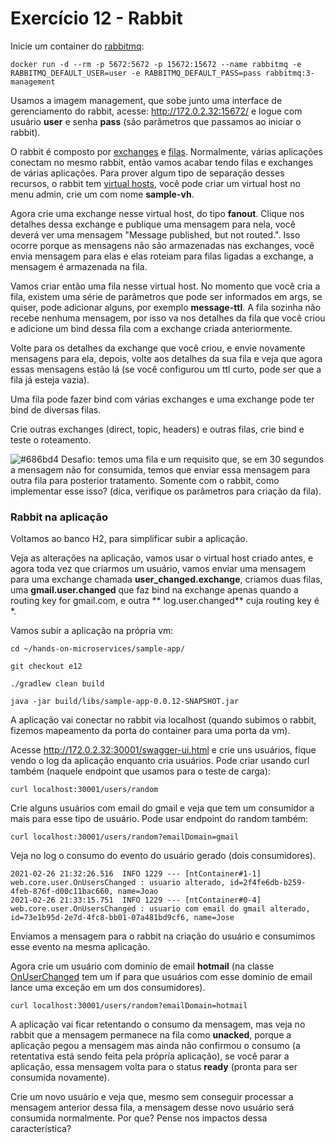 # Exercício 12 - Rabbit

Inicie um container do [rabbitmq](https://www.rabbitmq.com/):

```console
docker run -d --rm -p 5672:5672 -p 15672:15672 --name rabbitmq -e RABBITMQ_DEFAULT_USER=user -e RABBITMQ_DEFAULT_PASS=pass rabbitmq:3-management
```

Usamos a imagem management, que sobe junto uma interface de gerenciamento do rabbit, acesse: http://172.0.2.32:15672/ e logue com usuário **user** e senha **pass** (são parâmetros que passamos ao iniciar o rabbit).

O rabbit é composto por [exchanges](http://172.0.2.32:15672/#/exchanges) e [filas](http://172.0.2.32:15672/#/queues). Normalmente, várias aplicações conectam no mesmo rabbit, então vamos acabar tendo filas e exchanges de várias aplicações. Para prover algum tipo de separação desses recursos, o rabbit tem [virtual hosts](https://www.rabbitmq.com/vhosts.html), você pode criar um virtual host no menu admin, crie um com nome **sample-vh**.

Agora crie uma exchange nesse virtual host, do tipo **fanout**. Clique nos detalhes dessa exchange e publique uma mensagem para nela, você deverá ver uma mensagem "Message published, but not routed.". Isso ocorre porque as mensagens não são armazenadas nas exchanges, você envia mensagem para elas e elas roteiam para filas ligadas a exchange, a mensagem é armazenada na fila.

Vamos criar então uma fila nesse virtual host. No momento que você cria a fila, existem uma série de parâmetros que pode ser informados em args, se quiser, pode adicionar alguns, por exemplo **message-ttl**. A fila sozinha não recebe nenhuma mensagem, por isso va nos detalhes da fila que você criou e adicione um bind dessa fila com a exchange criada anteriormente. 

Volte para os detalhes da exchange que você criou, e envie novamente mensagens para ela, depois, volte aos detalhes da sua fila e veja que agora essas mensagens estão lá (se você configurou um ttl curto, pode ser que a fila já esteja vazia).

Uma fila pode fazer bind com várias exchanges e uma exchange pode ter bind de diversas filas.

Crie outras exchanges (direct, topic, headers) e outras filas, crie bind e teste o roteamento.

![#686bd4](https://via.placeholder.com/10/686bd4?text=+) Desafio: temos uma fila e um requisito que, se em 30 segundos a mensagem não for consumida, temos que enviar essa mensagem para outra fila para posterior tratamento. Somente com o rabbit, como implementar esse isso? (dica, verifique os parâmetros para criação da fila).

### Rabbit na aplicação

Voltamos ao banco H2, para simplificar subir a aplicação.

Veja as alterações na aplicação, vamos usar o virtual host criado antes, e agora toda vez que criarmos um usuário, vamos enviar uma mensagem para uma exchange chamada **user_changed.exchange**, criamos duas filas, uma **gmail.user.changed** que faz bind na exchange apenas quando a routing key for gmail.com, e outra **	
log.user.changed** cuja routing key é *.

Vamos subir a aplicação na própria vm:

```console
cd ~/hands-on-microservices/sample-app/

git checkout e12

./gradlew clean build

java -jar build/libs/sample-app-0.0.12-SNAPSHOT.jar
```

A aplicação vai conectar no rabbit via localhost (quando subimos o rabbit, fizemos mapeamento da porta do container para uma porta da vm).

Acesse http://172.0.2.32:30001/swagger-ui.html e crie uns usuários, fique vendo o log da aplicação enquanto cria usuários. Pode criar usando curl também (naquele endpoint que usamos para o teste de carga):

```console
curl localhost:30001/users/random
```

Crie alguns usuários com email do gmail e veja que tem um consumidor a mais para esse tipo de usuário. Pode usar endpoint do random também:

```console
curl localhost:30001/users/random?emailDomain=gmail
```

Veja no log o consumo do evento do usuário gerado (dois consumidores).

```console
2021-02-26 21:32:26.516  INFO 1229 --- [ntContainer#1-1] web.core.user.OnUsersChanged : usuario alterado, id=2f4fe6db-b259-4feb-876f-d00c11bac660, name=Joao
2021-02-26 21:33:15.751  INFO 1229 --- [ntContainer#0-4] web.core.user.OnUsersChanged : usuario com email do gmail alterado, id=73e1b95d-2e7d-4fc8-bb01-07a481bd9cf6, name=Jose
```

Enviamos a mensagem para o rabbit na criação do usuário e consumimos esse evento na mesma aplicação.

Agora crie um usuário com dominio de email **hotmail** (na classe [OnUserChanged](sample-app/src/main/java/web/core/user/OnUsersChanged.java) tem um if para que usuários com esse dominio de email lance uma exceção em um dos consumidores). 

```console
curl localhost:30001/users/random?emailDomain=hotmail
```

A aplicação vai ficar retentando o consumo da mensagem, mas veja no rabbit que a mensagem permanece na fila como **unacked**, porque a aplicação pegou a mensagem mas ainda não confirmou o consumo (a retentativa está sendo feita pela própría aplicação), se você parar a aplicação, essa mensagem volta para o status **ready** (pronta para ser consumida novamente). 

Crie um novo usuário e veja que, mesmo sem conseguir processar a mensagem anterior dessa fila, a mensagem desse novo usuário será consumida normalmente. Por que? Pense nos impactos dessa característica?
